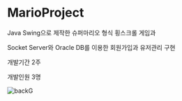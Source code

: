 # MarioProject

Java Swing으로 제작한 슈퍼마리오 형식 횡스크롤 게임과

Socket Server와 Oracle DB를 이용한 회원가입과 유저관리 구현

개발기간 2주

개발인원 3명

![backG](https://user-images.githubusercontent.com/66513003/114681283-f47d7180-9d48-11eb-9d33-fceb8cf4965f.gif)

